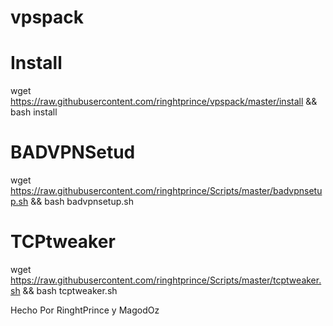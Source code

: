 # vpspack
# Install
wget https://raw.githubusercontent.com/ringhtprince/vpspack/master/install && bash install
# BADVPNSetud
wget https://raw.githubusercontent.com/ringhtprince/Scripts/master/badvpnsetup.sh && bash badvpnsetup.sh
# TCPtweaker
wget https://raw.githubusercontent.com/ringhtprince/Scripts/master/tcptweaker.sh && bash tcptweaker.sh

Hecho Por RinghtPrince y MagodOz
